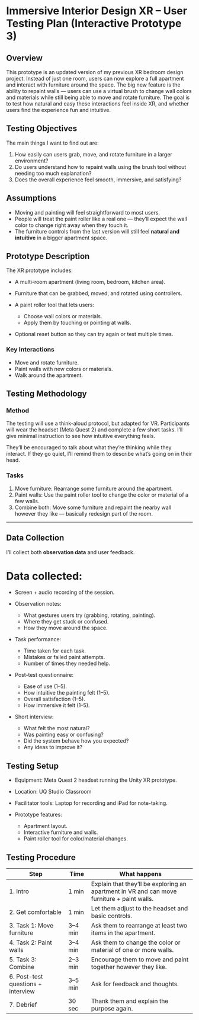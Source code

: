 # Immersive Interior Design XR – User Testing Plan (Interactive Prototype 3)

## Overview

This prototype is an updated version of my previous XR bedroom design project. Instead of just one room, users can now explore a full apartment and interact with furniture around the space.
The big new feature is the ability to repaint walls — users can use a virtual brush to change wall colors and materials while still being able to move and rotate furniture.
The goal is to test how natural and easy these interactions feel inside XR, and whether users find the experience fun and intuitive.


## Testing Objectives

The main things I want to find out are:

1. How easily can users grab, move, and rotate furniture in a larger environment?
2. Do users understand how to repaint walls using the brush tool without needing too much explanation?
3. Does the overall experience feel smooth, immersive, and satisfying?


## Assumptions

* Moving and painting will feel straightforward to most users.
* People will treat the paint roller like a real one — they’ll expect the wall color to change right away when they touch it.
* The furniture controls from the last version will still feel **natural and intuitive** in a bigger apartment space.


## Prototype Description

The XR prototype includes:

* A multi-room apartment (living room, bedroom, kitchen area).
* Furniture that can be grabbed, moved, and rotated using controllers.
* A paint roller tool that lets users:

  * Choose wall colors or materials.
  * Apply them by touching or pointing at walls.
* Optional reset button so they can try again or test multiple times.

### Key Interactions

* Move and rotate furniture.
* Paint walls with new colors or materials.
* Walk around the apartment.


## Testing Methodology

### Method

The testing will use a think-aloud protocol, but adapted for VR.
Participants will wear the headset (Meta Quest 2) and complete a few short tasks. I’ll give minimal instruction to see how intuitive everything feels.

They’ll be encouraged to talk about what they’re thinking while they interact. If they go quiet, I’ll remind them to describe what’s going on in their head.

### Tasks

1. Move furniture: Rearrange some furniture around the apartment.
2. Paint walls: Use the paint roller tool to change the color or material of a few walls.
3. Combine both: Move some furniture and repaint the nearby wall however they like — basically redesign part of the room.

---

## Data Collection

I’ll collect both **observation data** and user feedback.

# Data collected:

* Screen + audio recording of the session.
* Observation notes:

  * What gestures users try (grabbing, rotating, painting).
  * Where they get stuck or confused.
  * How they move around the space.
* Task performance:

  * Time taken for each task.
  * Mistakes or failed paint attempts.
  * Number of times they needed help.
* Post-test questionnaire:

  * Ease of use (1–5).
  * How intuitive the painting felt (1–5).
  * Overall satisfaction (1–5).
  * How immersive it felt (1–5).
* Short interview:

  * What felt the most natural?
  * Was painting easy or confusing?
  * Did the system behave how you expected?
  * Any ideas to improve it?


## Testing Setup

* Equipment: Meta Quest 2 headset running the Unity XR prototype.
* Location: UQ Studio Classroom
* Facilitator tools: Laptop for recording and iPad for note-taking.
* Prototype features:

  * Apartment layout.
  * Interactive furniture and walls.
  * Paint roller tool for color/material changes.


## Testing Procedure

| Step                               | Time    | What happens                                                                               |
| ---------------------------------- | ------- | ------------------------------------------------------------------------------------------ |
| 1. Intro                           | 1 min   | Explain that they’ll be exploring an apartment in VR and can move furniture + paint walls. |
| 2. Get comfortable                 | 1 min   | Let them adjust to the headset and basic controls.                                         |
| 3. Task 1: Move furniture          | 3–4 min | Ask them to rearrange at least two items in the apartment.                                 |
| 4. Task 2: Paint walls             | 3–4 min | Ask them to change the color or material of one or more walls.                             |
| 5. Task 3: Combine                 | 2–3 min | Encourage them to move and paint together however they like.                               |
| 6. Post-test questions + interview | 3–5 min | Ask for feedback and thoughts.                                                             |
| 7. Debrief                         | 30 sec  | Thank them and explain the purpose again.                                                  |

